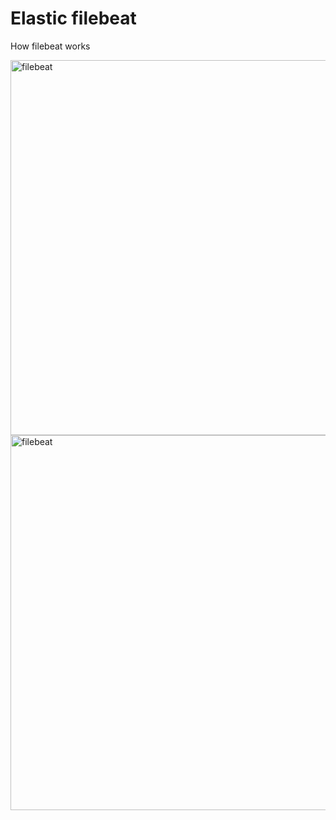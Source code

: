 # Elastic filebeat

How filebeat works

<img src="https://user-images.githubusercontent.com/16873751/100677856-c448af80-3320-11eb-9e45-099e9a0fc8ab.png" alt="filebeat" width="600"/>
<br/>

<img src="https://user-images.githubusercontent.com/16873751/100678023-1be71b00-3321-11eb-98e1-743b9f23157d.png" alt="filebeat" width="600"/>
<br/>